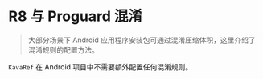 # R8 与 Proguard 混淆

> 大部分场景下 Android 应用程序安装包可通过混淆压缩体积，这里介绍了混淆规则的配置方法。

`KavaRef` 在 Android 项目中不需要额外配置任何混淆规则。